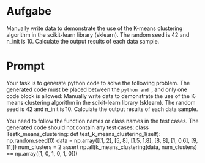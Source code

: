 # Aufgabe
Manually write data to demonstrate the use of the K-means clustering algorithm in the scikit-learn library (sklearn). The random seed is 42 and n_init is 10. Calculate the output results of each data sample.


# Prompt
Your task is to generate python code to solve the following problem. The generated code must be placed between the ```python and ```, and only one code block is allowed: 
Manually write data to demonstrate the use of the K-means clustering algorithm in the scikit-learn library (sklearn). The random seed is 42 and n_init is 10. Calculate the output results of each data sample.

You need to follow the function names or class names in the test cases. The generated code should not contain any test cases: 
class Testk_means_clustering:
    def test_k_means_clustering_1(self):
        np.random.seed(0)
        data = np.array([[1, 2], [5, 8], [1.5, 1.8], [8, 8], [1, 0.6], [9, 11]])
        num_clusters = 2
        assert np.all(k_means_clustering(data, num_clusters) == np.array([1, 0, 1, 0, 1, 0]))